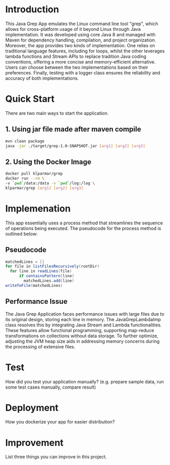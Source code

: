 # Introduction
This Java Grep App emulates the Linux command line tool "grep", which allows for cross-platform usage of it beyond Linux
through Java implementation. It was developed using core Java 8 and managed with Maven for dependency handling, 
compilation, and project organization. Moreover, the app provides two kinds of implementation. One relies on traditional
language features, including for loops, whilst the other leverages lambda functions and Stream APIs to replace tradition
Java coding conventions, offering a more concise and memory-efficient alternative. Users can choose between the two 
implementations based on their preferences. Finally, testing with a logger class ensures the 
reliability and accuracy of both implementations.

# Quick Start
There are two main ways to start the application.
## 1. Using jar file made after maven compile
```bash
mvn clean package
java -jar ./target/grep-1.0-SNAPSHOT.jar [arg1] [arg2] [arg3]
```

## 2. Using the Docker Image
```bash
docker pull klparmar/grep
docker run --rm \
-v `pwd`/data:/data -v `pwd`/log:/log \
klparmar/grep [arg1] [arg2] [arg3]
```

# Implemenation
This app essentially uses a process method that streamlines the sequence of operations being executed. 
The pseudocode for the process method is outlined below:

## Pseudocode
```java
matchedLines = []
for file in listFilesRecursively(rootDir)
  for line in readLines(file)
      if containsPattern(line)
        matchedLines.add(line)
writeToFile(matchedLines)
```

## Performance Issue
The Java Grep Application faces performance issues with large files due to its original design, storing each line in 
memory. The JavaGrepLambdaImp class resolves this by integrating Java Stream and Lambda functionalities. These features 
allow functional programming, supporting map-reduce transformations on collections without data storage. To further 
optimize, adjusting the JVM heap size aids in addressing memory concerns during the processing of extensive files.

# Test
How did you test your application manually? (e.g. prepare sample data, run some test cases manually, compare result)

# Deployment
How you dockerize your app for easier distribution?

# Improvement
List three things you can improve in this project.